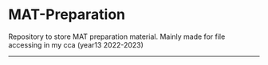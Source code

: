 # MAT-Preparation
Repository to store MAT preparation material. Mainly made for file accessing in my cca (year13 2022-2023)
___

